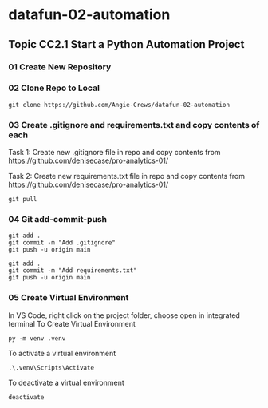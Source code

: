 # datafun-02-automation
## Topic CC2.1 Start a Python Automation Project

### 01 Create New Repository

### 02 Clone Repo to Local
```shell
git clone https://github.com/Angie-Crews/datafun-02-automation
```

### 03 Create .gitignore and requirements.txt and copy contents of each
Task 1:  Create new .gitignore file in repo and copy contents from https://github.com/denisecase/pro-analytics-01/

Task 2:  Create new requirements.txt file in repo and copy contents from https://github.com/denisecase/pro-analytics-01/

```shell
git pull
```

### 04 Git add-commit-push
```shell
git add .
git commit -m "Add .gitignore"
git push -u origin main
```

```shell
git add .
git commit -m "Add requirements.txt"
git push -u origin main
```
### 05 Create Virtual Environment
In VS Code, right click on the project folder, choose open in integrated terminal
To Create Virtual Environment

```shell
py -m venv .venv
```
To activate a virtual environment

```shell
.\.venv\Scripts\Activate
```
To deactivate a virtual environment

```shell
deactivate
```
